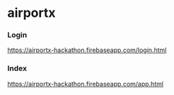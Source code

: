 # airportx

### Login
https://airportx-hackathon.firebaseapp.com/login.html

### Index
https://airportx-hackathon.firebaseapp.com/app.html
